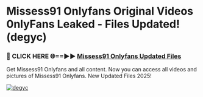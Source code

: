 # Missess91 Onlyfans Original Videos 0nlyFans Leaked - Files Updated! (degyc)

<h3>🔴 CLICK HERE 🌐==►► <a href="https://tinyurl.com/ehrbuxhb" rel="nofollow">Missess91 Onlyfans Updated Files</a></h3>

Get Missess91 Onlyfans and all content. Now you can access all videos and pictures of Missess91 Onlyfans. New Updated Files 2025!

[![degyc](https://i.imgur.com/lVYEuWS.gif)](https://tinyurl.com/ehrbuxhb)
